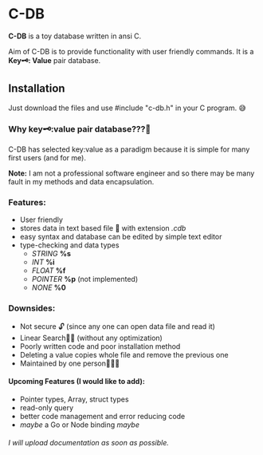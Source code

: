 
# C-DB
**C-DB** is a toy database written in ansi C.

Aim of C-DB is to provide functionality with user friendly commands. It is a **Key🗝: Value** pair database.

## Installation
Just download the files and use #include "c-db.h" in your C program. 😅

### Why key🗝:value pair database???🤔
C-DB has selected key:value as a paradigm because it is simple for many first users (and for me).

**Note:** I am not a professional software engineer and so there may be many fault in my methods and data encapsulation.

### Features:
* User friendly
* stores data in text based file 📝 with extension *.cdb*
* easy syntax and database can be edited by simple text editor
* type-checking and data types
	* *STRING* **%s**
	*  *INT* **%i**
	*  *FLOAT* **%f**
	*  *POINTER* **%p**  (not implemented)
	*  *NONE* **%0**

### Downsides:
* Not secure 🔓 (since any one can open data file and read it)
* Linear Search🔎🔎 (without any optimization)
* Poorly written code and poor installation method
* Deleting a value copies whole file and remove the previous one
* Maintained by one person👨🏽‍💻

#### Upcoming Features (I would like to add):
* Pointer types, Array, struct types
* read-only query
* better code management and error reducing code
* *maybe* a Go or Node binding *maybe*

###### I will upload documentation as soon as possible.
